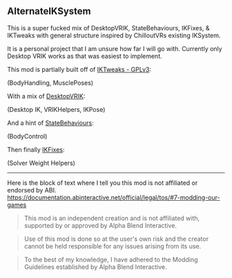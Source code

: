 ## AlternateIKSystem

This is a super fucked mix of DesktopVRIK, StateBehaviours, IKFixes, & IKTweaks with general structure inspired by ChilloutVRs existing IKSystem.

It is a personal project that I am unsure how far I will go with. Currently only Desktop VRIK works as that was easiest to implement.

This mod is partially built off of [IKTweaks - GPLv3](https://github.com/knah/VRCMods/tree/master/IKTweaks):

(BodyHandling, MusclePoses)

With a mix of [DesktopVRIK](https://github.com/NotAKidOnSteam/NAK_CVR_Mods/tree/main/DesktopVRIK):

(Desktop IK, VRIKHelpers, IKPose)

And a hint of [StateBehaviours](https://github.com/NotAKidOnSteam/StateBehaviours/tree/main/Mod/StateBehaviours):

(BodyControl)

Then finally [IKFixes](https://github.com/NotAKidOnSteam/NAK_CVR_Mods/tree/main/IKFixes):

(Solver Weight Helpers)

---

Here is the block of text where I tell you this mod is not affiliated or endorsed by ABI. 
https://documentation.abinteractive.net/official/legal/tos/#7-modding-our-games

> This mod is an independent creation and is not affiliated with, supported by or approved by Alpha Blend Interactive. 

> Use of this mod is done so at the user's own risk and the creator cannot be held responsible for any issues arising from its use.

> To the best of my knowledge, I have adhered to the Modding Guidelines established by Alpha Blend Interactive.

